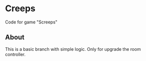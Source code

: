 # Creeps
Code for game "Screeps"
## About
This is a basic branch with simple logic.
Only for upgrade the room controller.
